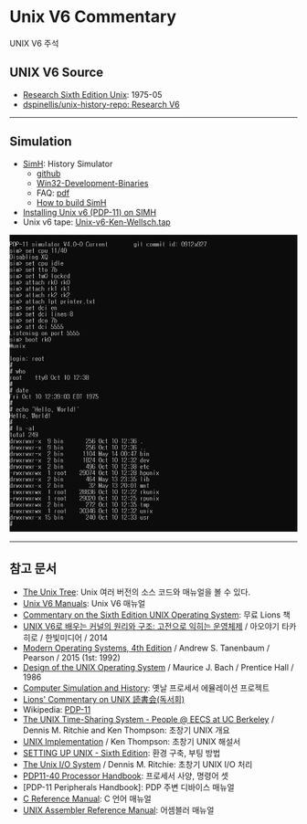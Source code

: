 # Unix V6 Commentary

UNIX V6 주석

## UNIX V6 Source

- [Research Sixth Edition Unix](https://minnie.tuhs.org/cgi-bin/utree.pl?file=V6): 1975-05
- [dspinellis/unix-history-repo: Research V6](https://github.com/dspinellis/unix-history-repo/tree/Research-V6)

---

## Simulation

- [SimH](http://simh.trailing-edge.com/): History Simulator
  - [github](https://github.com/simh/simh)
  - [Win32-Development-Binaries](https://github.com/simh/Win32-Development-Binaries)
  - FAQ: [pdf](http://simh.trailing-edge.com/pdf/simh_faq.pdf)
  - [How to build SimH](build.simh.md)
- [Installing Unix v6 (PDP-11) on SIMH](https://gunkies.org/wiki/Installing_Unix_v6_(PDP-11)_on_SIMH)
- Unix v6 tape: [Unix-v6-Ken-Wellsch.tap](https://sourceforge.net/projects/bsd42/)

![](images/unixv6.png)

---

## 참고 문서

- [The Unix Tree](https://minnie.tuhs.org/cgi-bin/utree.pl): Unix 여러 버전의 소스 코드와 매뉴얼을 볼 수 있다.
- [Unix V6 Manuals](http://man.cat-v.org/unix-6th/): Unix V6 매뉴얼
- [Commentary on the Sixth Edition UNIX Operating System](http://www.lemis.com/grog/Documentation/Lions/): 무료 Lions 책
- [UNIX V6로 배우는 커널의 원리와 구조: 고전으로 익히는 운영체제](http://www.hanbit.co.kr/store/books/look.php?p_code=B4221483331) / 아오야기 타카히로 / 한빛미디어 / 2014
- [Modern Operating Systems, 4th Edition](https://www.pearson.com/us/higher-education/program/Tanenbaum-Modern-Operating-Systems-4th-Edition/PGM80736.html) / Andrew S. Tanenbaum / Pearson / 2015 (1st: 1992)
- [Design of the UNIX Operating System](https://www.pearson.com/us/higher-education/program/Bach-Design-of-the-UNIX-Operating-System/PGM81513.html) / Maurice J. Bach / Prentice Hall / 1986
- [Computer Simulation and History](http://simh.trailing-edge.com): 옛날 프로세서 에뮬레이션 프로젝트
- [Lions' Commentary on UNIX 読書会(독서회)](https://sites.google.com/site/lionscommentaryonunixreading/home)
- Wikipedia: [PDP-11](https://en.wikipedia.org/wiki/PDP-11)
- [The UNIX Time-Sharing System - People @ EECS at UC Berkeley](https://people.eecs.berkeley.edu/~brewer/cs262/unix.pdf) / Dennis M. Ritchie and Ken Thompson: 초창기 UNIX 개요
- [UNIX Implementation](https://users.soe.ucsc.edu/~sbrandt/221/Papers/History/thompson-bstj78.pdf) / Ken Thompson: 초창기 UNIX 해설서
- [SETTING UP UNIX - Sixth Edition](https://minnie.tuhs.org/PUPS/Setup/v6_setup.html): 환경 구축, 부팅 방법
- [The Unix I/O System](http://www.tom-yam.or.jp/2238/ref/iosys.pdf) / Dennis M. Ritchie: 초창기 UNIX I/O 처리
- [PDP11-40 Processor Handbook](https://pdos.csail.mit.edu/6.828/2005/readings/pdp11-40.pdf): 프로세서 사양, 명령어 셋
- [PDP-11 Peripherals Handbook]: PDP 주변 디바이스 매뉴얼
- [C Reference Manual](https://www.bell-labs.com/usr/dmr/www/cman.pdf): C 언어 매뉴얼
- [UNIX Assembler Reference Manual](http://www.tom-yam.or.jp/2238/ref/as.pdf): 어셈블러 매뉴얼
